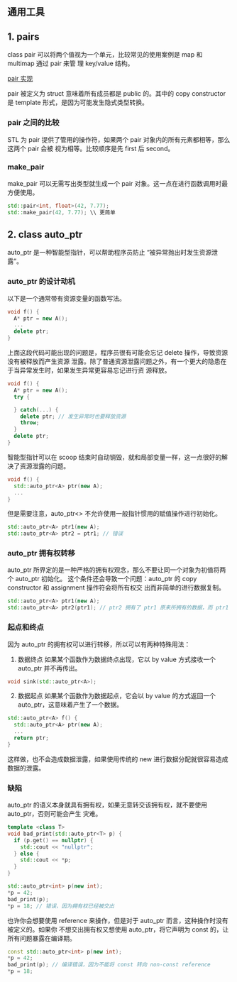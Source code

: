 ## 通用工具

## 1. pairs
class pair 可以将两个值视为一个单元，比较常见的使用案例是 map 和 multimap 通过 pair 来管
理 key/value 结构。

[pair 实现](https://github.com/google/libcxx/blob/27c836ff3a9c505deb9fd1616012924de8ff9279/include/utility)

pair 被定义为 struct 意味着所有成员都是 public 的。其中的 copy constructor 是 template 
形式，是因为可能发生隐式类型转换。

### pair 之间的比较
STL 为 pair 提供了管用的操作符，如果两个 pair 对象内的所有元素都相等，那么这两个 pair 会被
视为相等。比较顺序是先 first 后 second。

### make_pair
make_pair 可以无需写出类型就生成一个 pair 对象。这一点在进行函数调用时最方便使用。

```cpp
std::pair<int, float>(42, 7.77);
std::make_pair(42, 7.77); \\ 更简单
```

## 2. class auto_ptr
auto_ptr 是一种智能型指针，可以帮助程序员防止 “被异常抛出时发生资源泄露”。

### auto_ptr 的设计动机
以下是一个通常带有资源变量的函数写法。

```cpp
void f() {
  A* ptr = new A();
  ...
  delete ptr;
}
```

上面这段代码可能出现的问题是，程序员很有可能会忘记 delete 操作，导致资源没有被释放而产生资源
泄露。除了普通资源泄露问题之外，有一个更大的隐患在于当异常发生时，如果发生异常更容易忘记进行资
源释放。

```cpp
void f() {
  A* ptr = new A();
  try {

  } catch(...) {
    delete ptr; // 发生异常时也要释放资源
    throw;
  }
  delete ptr;
}
```

智能型指针可以在 scoop 结束时自动销毁，就和局部变量一样，这一点很好的解决了资源泄露的问题。

```cpp
void f() {
  std::auto_ptr<A> ptr(new A);
  ...
}
```

但是需要注意，auto_ptr<> 不允许使用一般指针惯用的赋值操作进行初始化。

```cpp
std::auto_ptr<A> ptr1(new A);
std::auto_ptr<A> ptr2 = ptr1; // 错误
```

### auto_ptr 拥有权转移
auto_ptr 所界定的是一种严格的拥有权观念，那么不要让同一个对象为初值将两个 auto_ptr 初始化。
这个条件还会导致一个问题：auto_ptr 的 copy constructor 和 assignment 操作符会将所有权交
出而非简单的进行数据复制。

```cpp
std::auto_ptr<A> ptr1(new A);
std::auto_ptr<A> ptr2(ptr1); // ptr2 拥有了 ptr1 原来所拥有的数据，而 ptr1 指向了 null
```

### 起点和终点
因为 auto_ptr 的拥有权可以进行转移，所以可以有两种特殊用法：

1. 数据终点
如果某个函数作为数据终点出现，它以 by value 方式接收一个 auto_ptr 并不再传出。

```cpp
void sink(std::auto_ptr<A>);
```

2. 数据起点
如果某个函数作为数据起点，它会以 by value 的方式返回一个 auto_ptr，这意味着产生了一个数据。

```cpp
std::auto_ptr<A> f() {
  std::auto_ptr<A> ptr(new A);
  ...
  return ptr;
}
```

这样做，也不会造成数据泄露，如果使用传统的 new 进行数据分配就很容易造成数据的泄露。

### 缺陷
auto_ptr 的语义本身就具有拥有权，如果无意转交该拥有权，就不要使用 auto_ptr，否则可能会产生
灾难。

```cpp
template <class T>
void bad_print(std::auto_ptr<T> p) {
  if (p.get() == nullptr) {
    std::cout << "nullptr";
  } else {
    std::cout << *p;
  }
}

std::auto_ptr<int> p(new int);
*p = 42;
bad_print(p);
*p = 18; // 错误，因为拥有权已经被交出
```

也许你会想要使用 reference 来操作，但是对于 auto_ptr 而言，这种操作时没有被定义的。如果你
不想交出拥有权又想使用 auto_ptr，将它声明为 const 的，让所有问题暴露在编译期。

```cpp
const std::auto_ptr<int> p(new int);
*p = 42;
bad_print(p); // 编译错误，因为不能将 const 转向 non-const reference
*p = 18; 
```



